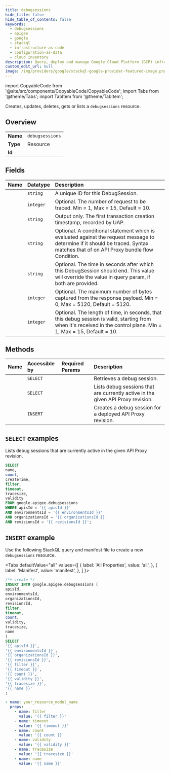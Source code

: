 ```yaml
---
title: debugsessions
hide_title: false
hide_table_of_contents: false
keywords:
  - debugsessions
  - apigee
  - google
  - stackql
  - infrastructure-as-code
  - configuration-as-data
  - cloud inventory
description: Query, deploy and manage Google Cloud Platform (GCP) infrastructure and resources using SQL
custom_edit_url: null
image: /img/providers/google/stackql-google-provider-featured-image.png
---
```


import CopyableCode from '@site/src/components/CopyableCode/CopyableCode';
import Tabs from '@theme/Tabs';
import TabItem from '@theme/TabItem';

Creates, updates, deletes, gets or lists a <code>debugsessions</code> resource.

## Overview
<table><tbody>
<tr><td><b>Name</b></td><td><code>debugsessions</code></td></tr>
<tr><td><b>Type</b></td><td>Resource</td></tr>
<tr><td><b>Id</b></td><td><CopyableCode code="google.apigee.debugsessions" /></td></tr>
</tbody></table>

## Fields
| Name | Datatype | Description |
|:-----|:---------|:------------|
| <CopyableCode code="name" /> | `string` | A unique ID for this DebugSession. |
| <CopyableCode code="count" /> | `integer` | Optional. The number of request to be traced. Min = 1, Max = 15, Default = 10. |
| <CopyableCode code="createTime" /> | `string` | Output only. The first transaction creation timestamp, recorded by UAP. |
| <CopyableCode code="filter" /> | `string` | Optional. A conditional statement which is evaluated against the request message to determine if it should be traced. Syntax matches that of on API Proxy bundle flow Condition. |
| <CopyableCode code="timeout" /> | `string` | Optional. The time in seconds after which this DebugSession should end. This value will override the value in query param, if both are provided. |
| <CopyableCode code="tracesize" /> | `integer` | Optional. The maximum number of bytes captured from the response payload. Min = 0, Max = 5120, Default = 5120. |
| <CopyableCode code="validity" /> | `integer` | Optional. The length of time, in seconds, that this debug session is valid, starting from when it's received in the control plane. Min = 1, Max = 15, Default = 10. |

## Methods
| Name | Accessible by | Required Params | Description |
|:-----|:--------------|:----------------|:------------|
| <CopyableCode code="organizations_environments_apis_revisions_debugsessions_get" /> | `SELECT` | <CopyableCode code="apisId, debugsessionsId, environmentsId, organizationsId, revisionsId" /> | Retrieves a debug session. |
| <CopyableCode code="organizations_environments_apis_revisions_debugsessions_list" /> | `SELECT` | <CopyableCode code="apisId, environmentsId, organizationsId, revisionsId" /> | Lists debug sessions that are currently active in the given API Proxy revision. |
| <CopyableCode code="organizations_environments_apis_revisions_debugsessions_create" /> | `INSERT` | <CopyableCode code="apisId, environmentsId, organizationsId, revisionsId" /> | Creates a debug session for a deployed API Proxy revision. |

## `SELECT` examples

Lists debug sessions that are currently active in the given API Proxy revision.

```sql
SELECT
name,
count,
createTime,
filter,
timeout,
tracesize,
validity
FROM google.apigee.debugsessions
WHERE apisId = '{{ apisId }}'
AND environmentsId = '{{ environmentsId }}'
AND organizationsId = '{{ organizationsId }}'
AND revisionsId = '{{ revisionsId }}'; 
```

## `INSERT` example

Use the following StackQL query and manifest file to create a new <code>debugsessions</code> resource.

<Tabs
    defaultValue="all"
    values={[
        { label: 'All Properties', value: 'all', },
        { label: 'Manifest', value: 'manifest', },
    ]
}>
<TabItem value="all">

```sql
/*+ create */
INSERT INTO google.apigee.debugsessions (
apisId,
environmentsId,
organizationsId,
revisionsId,
filter,
timeout,
count,
validity,
tracesize,
name
)
SELECT 
'{{ apisId }}',
'{{ environmentsId }}',
'{{ organizationsId }}',
'{{ revisionsId }}',
'{{ filter }}',
'{{ timeout }}',
'{{ count }}',
'{{ validity }}',
'{{ tracesize }}',
'{{ name }}'
;
```
</TabItem>
<TabItem value="manifest">

```yaml
- name: your_resource_model_name
  props:
    - name: filter
      value: '{{ filter }}'
    - name: timeout
      value: '{{ timeout }}'
    - name: count
      value: '{{ count }}'
    - name: validity
      value: '{{ validity }}'
    - name: tracesize
      value: '{{ tracesize }}'
    - name: name
      value: '{{ name }}'

```
</TabItem>
</Tabs>
